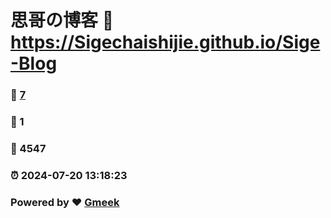 # 思哥の博客 :link: https://Sigechaishijie.github.io/Sige-Blog 
### :page_facing_up: [7](https://Sigechaishijie.github.io/Sige-Blog/tag.html) 
### :speech_balloon: 1 
### :hibiscus: 4547 
### :alarm_clock: 2024-07-20 13:18:23 
### Powered by :heart: [Gmeek](https://github.com/Meekdai/Gmeek)
